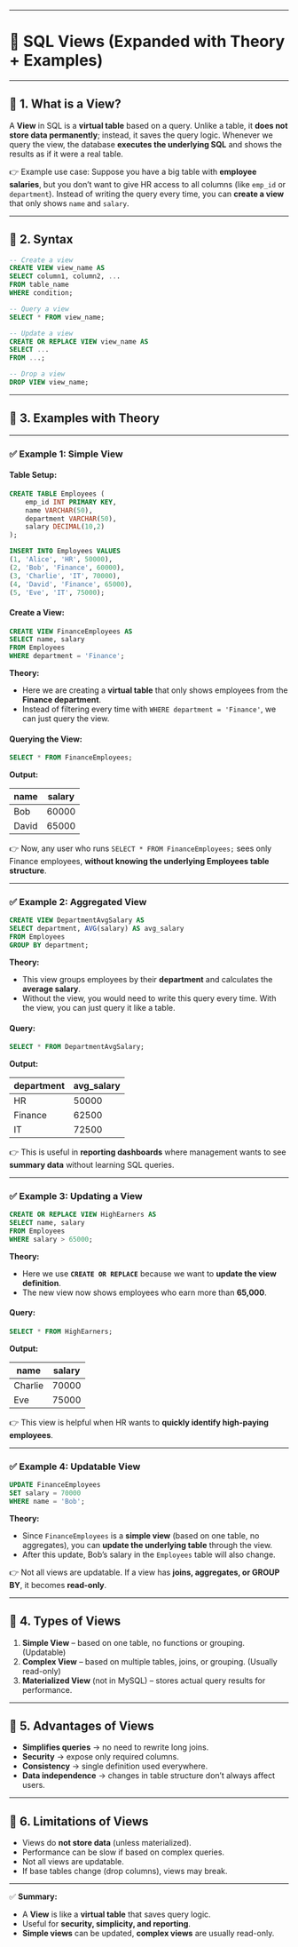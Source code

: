 
---

# 📘 SQL Views (Expanded with Theory + Examples)

---

## 🔹 1. What is a View?

A **View** in SQL is a **virtual table** based on a query. Unlike a table, it **does not store data permanently**; instead, it saves the query logic.
Whenever we query the view, the database **executes the underlying SQL** and shows the results as if it were a real table.

👉 Example use case: Suppose you have a big table with **employee salaries**, but you don’t want to give HR access to all columns (like `emp_id` or `department`). Instead of writing the query every time, you can **create a view** that only shows `name` and `salary`.

---

## 🔹 2. Syntax

```sql
-- Create a view
CREATE VIEW view_name AS
SELECT column1, column2, ...
FROM table_name
WHERE condition;

-- Query a view
SELECT * FROM view_name;

-- Update a view
CREATE OR REPLACE VIEW view_name AS
SELECT ...
FROM ...;

-- Drop a view
DROP VIEW view_name;
```

---

## 🔹 3. Examples with Theory

---

### ✅ Example 1: **Simple View**

#### Table Setup:

```sql
CREATE TABLE Employees (
    emp_id INT PRIMARY KEY,
    name VARCHAR(50),
    department VARCHAR(50),
    salary DECIMAL(10,2)
);

INSERT INTO Employees VALUES
(1, 'Alice', 'HR', 50000),
(2, 'Bob', 'Finance', 60000),
(3, 'Charlie', 'IT', 70000),
(4, 'David', 'Finance', 65000),
(5, 'Eve', 'IT', 75000);
```

#### Create a View:

```sql
CREATE VIEW FinanceEmployees AS
SELECT name, salary
FROM Employees
WHERE department = 'Finance';
```

**Theory:**

* Here we are creating a **virtual table** that only shows employees from the **Finance department**.
* Instead of filtering every time with `WHERE department = 'Finance'`, we can just query the view.

#### Querying the View:

```sql
SELECT * FROM FinanceEmployees;
```

**Output:**

| name  | salary |
| ----- | ------ |
| Bob   | 60000  |
| David | 65000  |

👉 Now, any user who runs `SELECT * FROM FinanceEmployees;` sees only Finance employees, **without knowing the underlying Employees table structure**.

---

### ✅ Example 2: **Aggregated View**

```sql
CREATE VIEW DepartmentAvgSalary AS
SELECT department, AVG(salary) AS avg_salary
FROM Employees
GROUP BY department;
```

**Theory:**

* This view groups employees by their **department** and calculates the **average salary**.
* Without the view, you would need to write this query every time. With the view, you can just query it like a table.

#### Query:

```sql
SELECT * FROM DepartmentAvgSalary;
```

**Output:**

| department | avg\_salary |
| ---------- | ----------- |
| HR         | 50000       |
| Finance    | 62500       |
| IT         | 72500       |

👉 This is useful in **reporting dashboards** where management wants to see **summary data** without learning SQL queries.

---

### ✅ Example 3: **Updating a View**

```sql
CREATE OR REPLACE VIEW HighEarners AS
SELECT name, salary
FROM Employees
WHERE salary > 65000;
```

**Theory:**

* Here we use **`CREATE OR REPLACE`** because we want to **update the view definition**.
* The new view now shows employees who earn more than **65,000**.

#### Query:

```sql
SELECT * FROM HighEarners;
```

**Output:**

| name    | salary |
| ------- | ------ |
| Charlie | 70000  |
| Eve     | 75000  |

👉 This view is helpful when HR wants to **quickly identify high-paying employees**.

---

### ✅ Example 4: **Updatable View**

```sql
UPDATE FinanceEmployees
SET salary = 70000
WHERE name = 'Bob';
```

**Theory:**

* Since `FinanceEmployees` is a **simple view** (based on one table, no aggregates), you can **update the underlying table** through the view.
* After this update, Bob’s salary in the `Employees` table will also change.

👉 Not all views are updatable. If a view has **joins, aggregates, or GROUP BY**, it becomes **read-only**.

---

## 🔹 4. Types of Views

1. **Simple View** – based on one table, no functions or grouping. (Updatable)
2. **Complex View** – based on multiple tables, joins, or grouping. (Usually read-only)
3. **Materialized View** (not in MySQL) – stores actual query results for performance.

---

## 🔹 5. Advantages of Views

* **Simplifies queries** → no need to rewrite long joins.
* **Security** → expose only required columns.
* **Consistency** → single definition used everywhere.
* **Data independence** → changes in table structure don’t always affect users.

---

## 🔹 6. Limitations of Views

* Views do **not store data** (unless materialized).
* Performance can be slow if based on complex queries.
* Not all views are updatable.
* If base tables change (drop columns), views may break.

---

✅ **Summary:**

* A **View** is like a **virtual table** that saves query logic.
* Useful for **security, simplicity, and reporting**.
* **Simple views** can be updated, **complex views** are usually read-only.
